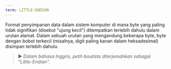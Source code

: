```yaml
---
term: LITTLE-ENDIAN
---
```


Format penyimpanan data dalam sistem komputer di mana byte yang paling tidak signifikan (disebut "ujung kecil") ditempatkan terlebih dahulu dalam urutan alamat. Dalam sebuah urutan yang mengandung beberapa byte, byte dengan bobot terkecil (misalnya, digit paling kanan dalam heksadesimal) disimpan terlebih dahulu.

> ► *Dalam bahasa Inggris, petit-boutiste diterjemahkan sebagai "Little-Endian".*
